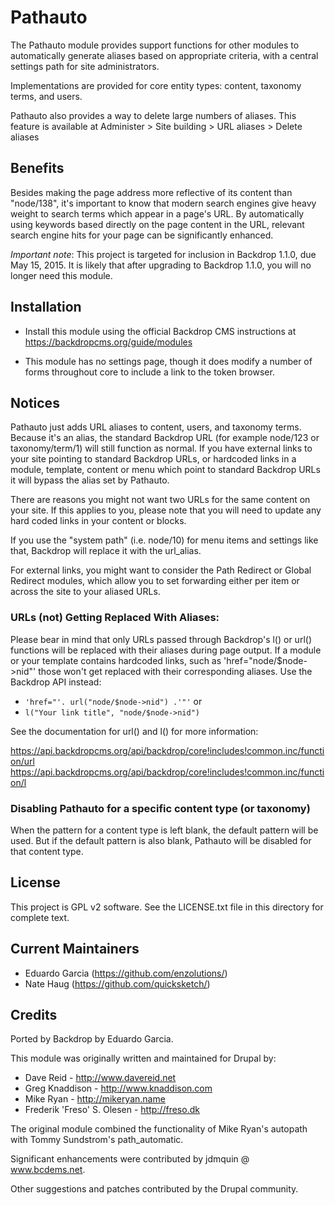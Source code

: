 Pathauto
========

The Pathauto module provides support functions for other modules to
automatically generate aliases based on appropriate criteria, with a
central settings path for site administrators.

Implementations are provided for core entity types: content, taxonomy terms,
and users.

Pathauto also provides a way to delete large numbers of aliases.  This feature
is available at  Administer > Site building > URL aliases > Delete aliases

Benefits
--------

Besides making the page address more reflective of its content than
"node/138", it's important to know that modern search engines give
heavy weight to search terms which appear in a page's URL. By
automatically using keywords based directly on the page content in the URL,
relevant search engine hits for your page can be significantly
enhanced.

*Important note*: This project is targeted for inclusion in Backdrop 1.1.0, due
May 15, 2015. It is likely that after upgrading to Backdrop 1.1.0, you will no
longer need this module.

Installation
------------

- Install this module using the official Backdrop CMS instructions at
  https://backdropcms.org/guide/modules

- This module has no settings page, though it does modify a number of forms
  throughout core to include a link to the token browser.


Notices
-------

Pathauto just adds URL aliases to content, users, and taxonomy terms.
Because it's an alias, the standard Backdrop URL (for example node/123 or
taxonomy/term/1) will still function as normal.  If you have external links
to your site pointing to standard Backdrop URLs, or hardcoded links in a module,
template, content or menu which point to standard Backdrop URLs it will bypass
the alias set by Pathauto.

There are reasons you might not want two URLs for the same content on your
site. If this applies to you, please note that you will need to update any
hard coded links in your content or blocks.

If you use the "system path" (i.e. node/10) for menu items and settings like
that, Backdrop will replace it with the url_alias.

For external links, you might want to consider the Path Redirect or
Global Redirect modules, which allow you to set forwarding either per item or
across the site to your aliased URLs.

### URLs (not) Getting Replaced With Aliases:

Please bear in mind that only URLs passed through Backdrop's l() or url()
functions will be replaced with their aliases during page output. If a module
or your template contains hardcoded links, such as 'href="node/$node->nid"'
those won't get replaced with their corresponding aliases. Use the
Backdrop API instead:

- `'href="'. url("node/$node->nid") .'"'` or
- `l("Your link title", "node/$node->nid")`

See the documentation for url() and l() for more information:

https://api.backdropcms.org/api/backdrop/core!includes!common.inc/function/url
https://api.backdropcms.org/api/backdrop/core!includes!common.inc/function/l

### Disabling Pathauto for a specific content type (or taxonomy)

When the pattern for a content type is left blank, the default pattern will be
used. But if the default pattern is also blank, Pathauto will be disabled
for that content type.

License
-------

This project is GPL v2 software. See the LICENSE.txt file in this directory for
complete text.

Current Maintainers
-------------------

- Eduardo Garcia (https://github.com/enzolutions/)
- Nate Haug (https://github.com/quicksketch/)

Credits
-------

Ported by Backdrop by Eduardo Garcia.

This module was originally written and maintained for Drupal by:

- Dave Reid - http://www.davereid.net
- Greg Knaddison - http://www.knaddison.com
- Mike Ryan - http://mikeryan.name
- Frederik 'Freso' S. Olesen - http://freso.dk

The original module combined the functionality of Mike Ryan's autopath with
Tommy Sundstrom's path_automatic.

Significant enhancements were contributed by jdmquin @ www.bcdems.net.

Other suggestions and patches contributed by the Drupal community.
